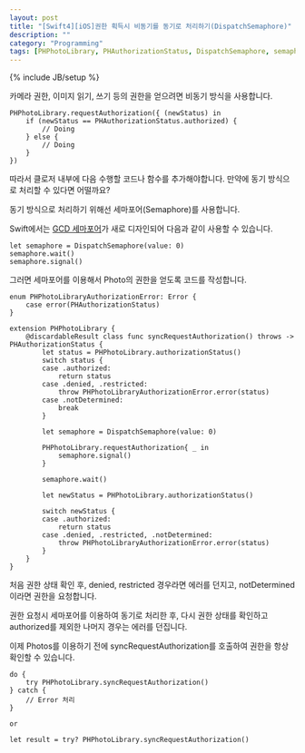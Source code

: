 ```yaml
---
layout: post
title: "[Swift4][iOS]권한 획득시 비동기를 동기로 처리하기(DispatchSemaphore)"
description: ""
category: "Programming"
tags: [PHPhotoLibrary, PHAuthorizationStatus, DispatchSemaphore, semaphore, async, sync, iOS]
---
```

{% include JB/setup %}

카메라 권한, 이미지 읽기, 쓰기 등의 권한을 얻으려면 비동기 방식을 사용합니다. 

```
PHPhotoLibrary.requestAuthorization({ (newStatus) in
    if (newStatus == PHAuthorizationStatus.authorized) {
    	// Doing
    } else {
    	// Doing
    }
})
```

따라서 클로저 내부에 다음 수행할 코드나 함수를 추가해야합니다. 만약에 동기 방식으로 처리할 수 있다면 어떨까요? 

동기 방식으로 처리하기 위해선 세마포어(Semaphore)를 사용합니다.

Swift에서는 [GCD 세마포어](https://developer.apple.com/documentation/dispatch/dispatchsemaphore)가 새로 디자인되어 다음과 같이 사용할 수 있습니다.

```
let semaphore = DispatchSemaphore(value: 0)
semaphore.wait()
semaphore.signal()
```


그러면 세마포어를 이용해서 Photo의 권한을 얻도록 코드를 작성합니다.

```
enum PHPhotoLibraryAuthorizationError: Error {
    case error(PHAuthorizationStatus)
}

extension PHPhotoLibrary {
    @discardableResult class func syncRequestAuthorization() throws -> PHAuthorizationStatus {
        let status = PHPhotoLibrary.authorizationStatus()
        switch status {
        case .authorized:
            return status
        case .denied, .restricted:
            throw PHPhotoLibraryAuthorizationError.error(status)
        case .notDetermined:
            break
        }
        
        let semaphore = DispatchSemaphore(value: 0)

        PHPhotoLibrary.requestAuthorization{ _ in
            semaphore.signal()
        }
        
        semaphore.wait()
        
        let newStatus = PHPhotoLibrary.authorizationStatus()

        switch newStatus {
        case .authorized:
            return status
        case .denied, .restricted, .notDetermined:
            throw PHPhotoLibraryAuthorizationError.error(status)
        }
    }
}
```

처음 권한 상태 확인 후, denied, restricted 경우라면 에러를 던지고, notDetermined이라면 권한을 요청합니다.

권한 요청시 세마포어를 이용하여 동기로 처리한 후, 다시 권한 상태를 확인하고 authorized를 제외한 나머지 경우는 에러를 던집니다.

이제 Photos를 이용하기 전에 syncRequestAuthorization를 호출하여 권한을 항상 확인할 수 있습니다.

```
do {
    try PHPhotoLibrary.syncRequestAuthorization()
} catch {
    // Error 처리
}

or

let result = try? PHPhotoLibrary.syncRequestAuthorization()
```

